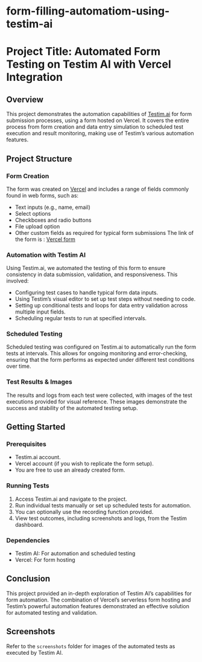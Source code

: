 # form-filling-automatiom-using-testim-ai


# Project Title: Automated Form Testing on Testim AI with Vercel Integration

## Overview
This project demonstrates the automation capabilities of [Testim.ai](https://www.testim.io/) for form submission processes, using a form hosted on Vercel. It covers the entire process from form creation and data entry simulation to scheduled test execution and result monitoring, making use of Testim’s various automation features.

## Project Structure

### Form Creation
The form was created on [Vercel](https://vercel.com/) and includes a range of fields commonly found in web forms, such as:
- Text inputs (e.g., name, email)
- Select options
- Checkboxes and radio buttons
- File upload option
- Other custom fields as required for typical form submissions
The link of the form is : [Vercel form](https://form-builder-x.vercel.app/forms/85c0a195784)

### Automation with Testim AI
Using Testim.ai, we automated the testing of this form to ensure consistency in data submission, validation, and responsiveness. This involved:
- Configuring test cases to handle typical form data inputs.
- Using Testim’s visual editor to set up test steps without needing to code.
- Setting up conditional tests and loops for data entry validation across multiple input fields.
- Scheduling regular tests to run at specified intervals.

### Scheduled Testing
Scheduled testing was configured on Testim.ai to automatically run the form tests at intervals. This allows for ongoing monitoring and error-checking, ensuring that the form performs as expected under different test conditions over time.

### Test Results & Images
The results and logs from each test were collected, with images of the test executions provided for visual reference. These images demonstrate the success and stability of the automated testing setup.

## Getting Started

### Prerequisites
- Testim.ai account.
- Vercel account (if you wish to replicate the form setup).
- You are free to use an already created form.

### Running Tests
1. Access Testim.ai and navigate to the project.
2. Run individual tests manually or set up scheduled tests for automation.
3. You can optionally use the recording function provided.
4. View test outcomes, including screenshots and logs, from the Testim dashboard.

### Dependencies
- Testim AI: For automation and scheduled testing
- Vercel: For form hosting

## Conclusion
This project provided an in-depth exploration of Testim AI’s capabilities for form automation. The combination of Vercel’s serverless form hosting and Testim’s powerful automation features demonstrated an effective solution for automated testing and validation.

## Screenshots
Refer to the `screenshots` folder for images of the automated tests as executed by Testim AI.

